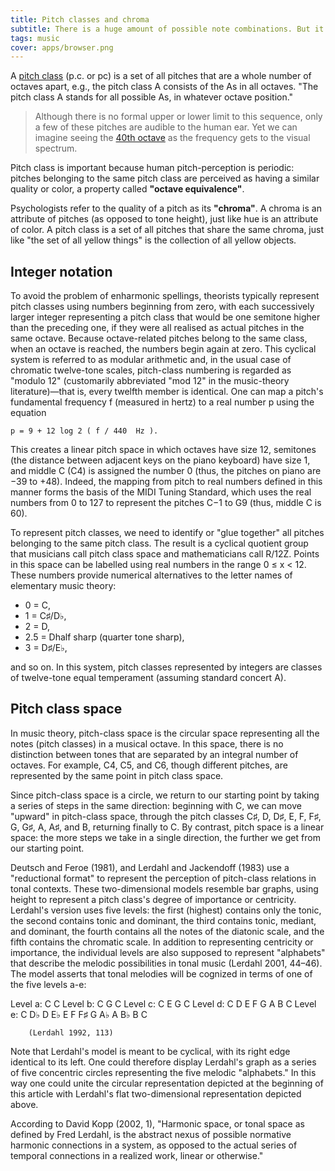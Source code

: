 ```yaml
---
title: Pitch classes and chroma
subtitle: There is a huge amount of possible note combinations. But it's countable. And very useful to navigate music concepts.
tags: music
cover: apps/browser.png
---
```


A [pitch class](https://en.wikipedia.org/wiki/Pitch_class) (p.c. or pc) is a set of all pitches that are a whole number of octaves apart, e.g., the pitch class A consists of the As in all octaves. "The pitch class A stands for all possible As, in whatever octave position."

>Although there is no formal upper or lower limit to this sequence, only a few of these pitches are audible to the human ear. Yet we can imagine seeing the [40th octave](/research/spectre/40/) as the frequency gets to the visual spectrum.

Pitch class is important because human pitch-perception is periodic: pitches belonging to the same pitch class are perceived as having a similar quality or color, a property called **"octave equivalence"**. 

Psychologists refer to the quality of a pitch as its **"chroma"**. A chroma is an attribute of pitches (as opposed to tone height), just like hue is an attribute of color. A pitch class is a set of all pitches that share the same chroma, just like "the set of all yellow things" is the collection of all yellow objects.

## Integer notation

To avoid the problem of enharmonic spellings, theorists typically represent pitch classes using numbers beginning from zero, with each successively larger integer representing a pitch class that would be one semitone higher than the preceding one, if they were all realised as actual pitches in the same octave. Because octave-related pitches belong to the same class, when an octave is reached, the numbers begin again at zero. This cyclical system is referred to as modular arithmetic and, in the usual case of chromatic twelve-tone scales, pitch-class numbering is regarded as "modulo 12" (customarily abbreviated "mod 12" in the music-theory literature)—that is, every twelfth member is identical. One can map a pitch's fundamental frequency f (measured in hertz) to a real number p using the equation

    p = 9 + 12 log 2 (⁡ f / 440  Hz ). 


This creates a linear pitch space in which octaves have size 12, semitones (the distance between adjacent keys on the piano keyboard) have size 1, and middle C (C4) is assigned the number 0 (thus, the pitches on piano are −39 to +48). Indeed, the mapping from pitch to real numbers defined in this manner forms the basis of the MIDI Tuning Standard, which uses the real numbers from 0 to 127 to represent the pitches C−1 to G9 (thus, middle C is 60). 

To represent pitch classes, we need to identify or "glue together" all pitches belonging to the same pitch class. The result is a cyclical quotient group that musicians call pitch class space and mathematicians call R/12Z. Points in this space can be labelled using real numbers in the range 0 ≤ x < 12. These numbers provide numerical alternatives to the letter names of elementary music theory:

- 0 = C, 
- 1 = C♯/D♭, 
- 2 = D, 
- 2.5 = Dhalf sharp (quarter tone sharp), 
- 3 = D♯/E♭,

and so on. In this system, pitch classes represented by integers are classes of twelve-tone equal temperament (assuming standard concert A). 

## Pitch class space

In music theory, pitch-class space is the circular space representing all the notes (pitch classes) in a musical octave. In this space, there is no distinction between tones that are separated by an integral number of octaves. For example, C4, C5, and C6, though different pitches, are represented by the same point in pitch class space.

Since pitch-class space is a circle, we return to our starting point by taking a series of steps in the same direction: beginning with C, we can move "upward" in pitch-class space, through the pitch classes C♯, D, D♯, E, F, F♯, G, G♯, A, A♯, and B, returning finally to C. By contrast, pitch space is a linear space: the more steps we take in a single direction, the further we get from our starting point. 

Deutsch and Feroe (1981), and Lerdahl and Jackendoff (1983) use a "reductional format" to represent the perception of pitch-class relations in tonal contexts. These two-dimensional models resemble bar graphs, using height to represent a pitch class's degree of importance or centricity. Lerdahl's version uses five levels: the first (highest) contains only the tonic, the second contains tonic and dominant, the third contains tonic, mediant, and dominant, the fourth contains all the notes of the diatonic scale, and the fifth contains the chromatic scale.  In addition to representing centricity or importance, the individual levels are also supposed to represent "alphabets" that describe the melodic possibilities in tonal music (Lerdahl 2001, 44–46). The model asserts that tonal melodies will be cognized in terms of one of the five levels a-e: 

Level a: 	C 												C
Level b: 	C 							G 					C
Level c: 	C 				E 			G 					C
Level d: 	C 		D 		E 	F 		G 		A 		B 	C
Level e: 	C 	D♭ 	D 	E♭ 	E 	F 	F♯ 	G 	A♭ 	A 	B♭ 	B 	C

        (Lerdahl 1992, 113)

Note that Lerdahl's model is meant to be cyclical, with its right edge identical to its left. One could therefore display Lerdahl's graph as a series of five concentric circles representing the five melodic "alphabets." In this way one could unite the circular representation depicted at the beginning of this article with Lerdahl's flat two-dimensional representation depicted above.

According to David Kopp (2002, 1), "Harmonic space, or tonal space as defined by Fred Lerdahl, is the abstract nexus of possible normative harmonic connections in a system, as opposed to the actual series of temporal connections in a realized work, linear or otherwise." 